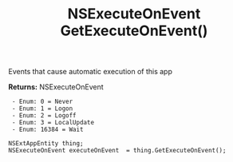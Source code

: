 ﻿---
uid: crmscript_ref_NSExtAppEntity_GetExecuteOnEvent
title: NSExecuteOnEvent GetExecuteOnEvent()
intellisense: NSExtAppEntity.GetExecuteOnEvent
keywords: NSExtAppEntity, GetExecuteOnEvent
so.topic: reference
---

Events that cause automatic execution of this app

**Returns:** NSExecuteOnEvent

     - Enum: 0 = Never 
     - Enum: 1 = Logon 
     - Enum: 2 = Logoff 
     - Enum: 3 = LocalUpdate 
     - Enum: 16384 = Wait 

```crmscript
NSExtAppEntity thing;
NSExecuteOnEvent executeOnEvent  = thing.GetExecuteOnEvent();
```


